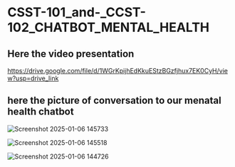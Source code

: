 # CSST-101_and-_CCST-102_CHATBOT_MENTAL_HEALTH
## Here the video presentation
https://drive.google.com/file/d/1WGrKpijhEdKkuEStzBGzfjhux7EK0CyH/view?usp=drive_link

## here the picture of conversation to our menatal health chatbot

![Screenshot 2025-01-06 145733](https://github.com/user-attachments/assets/8b611d47-81d1-4b64-b10a-312b4c48ae0f)


![Screenshot 2025-01-06 145518](https://github.com/user-attachments/assets/dd4da9c1-3998-4b5b-ba03-da1c98e45971)


![Screenshot 2025-01-06 144726](https://github.com/user-attachments/assets/9e99505c-30e2-4954-b013-19eac06eb610)






